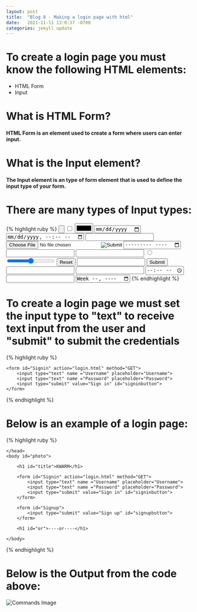```yaml
---
layout: post
title:  "Blog 8 - Making a login page with html"
date:   2021-11-11 13:0:37 -0700
categories: jekyll update
---
```


# **To create a login page you must know the following HTML elements:**
* HTML Form
* Input

# **What is HTML Form?**
#### HTML Form is an element used to create a form where users can enter input.

# **What is the Input element?**
#### The Input element is an type of form element that is used to define the input type of your form.

# **There are many types of Input types:**
{% highlight ruby %}
<input type="button">
<input type="checkbox">
<input type="color">
<input type="date">
<input type="datetime-local">
<input type="email">
<input type="file">
<input type="hidden">
<input type="image">
<input type="month">
<input type="number">
<input type="password">
<input type="radio">
<input type="range">
<input type="reset">
<input type="search">
<input type="submit">
<input type="tel">
<input type="text"> 
<input type="time">
<input type="url">
<input type="week">
{% endhighlight %}

# **To create a login page we must set the input type to "text" to receive text input from the user and "submit" to submit the credentials**
{% highlight ruby %}

    <form id="Signin" action="login.html" method="GET">
        <input type="text" name ="Username" placeholder="Username">
        <input type="text" name ="Password" placeholder="Password">            
        <input type="submit" value="Sign in" id="signinbutton">
    </form>
{% endhighlight %}


# **Below is an example of a login page:**

{% highlight ruby %}
<!DOCTYPE html>
<html lang="en">

<html>
    <head>
        <meta charset="UTF-8">
        <meta http-equiv="X-UA-Compatible" content="IE=edge">
        <meta name="viewport" content="width=device-width, initial-scale=1.0">
        <title>Sign in</title>
        <link rel="stylesheet" href="login.css" />
            <!-- Load icon library -->
        <link rel="stylesheet" href="https://cdnjs.cloudflare.com/ajax/libs/font-awesome/4.7.0/css/font-awesome.min.css">
    
    </head>
    <body id="photo">
        
        <h1 id="title">KWARM</h1>
        
        <form id="Signin" action="login.html" method="GET">
            <input type="text" name ="Username" placeholder="Username">
            <input type="text" name ="Password" placeholder="Password">            
            <input type="submit" value="Sign in" id="signinbutton">
        </form>

        <form id="Signup">
            <input type="submit" value="Sign up" id="signupbutton">
        </form>

        <h1 id="or">----or----</h1>
        
    </body>
</html>
{% endhighlight %}

# **Below is the Output from the code above:**
![Commands Image](https://topramanc.github.io/Images/login.jpg)